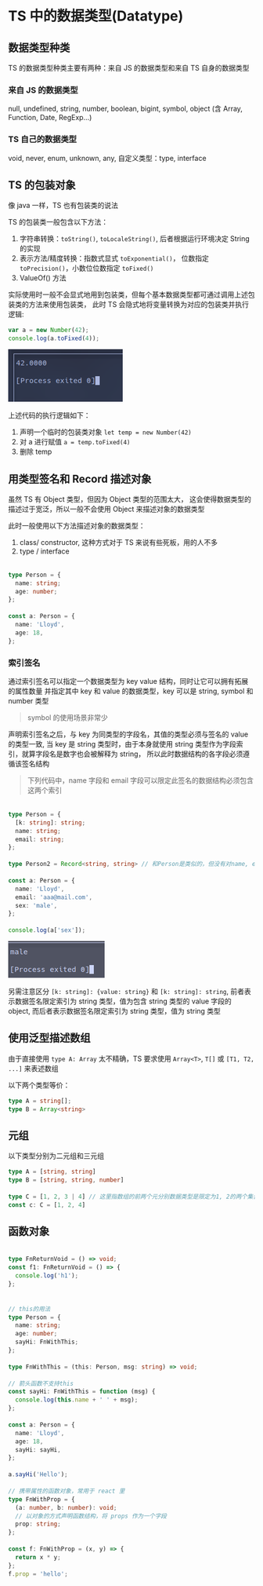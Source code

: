 # TS 中的数据类型(Datatype)

## 数据类型种类

TS 的数据类型种类主要有两种：来自 JS 的数据类型和来自 TS 自身的数据类型

### 来自 JS 的数据类型

null, undefined, string, number, boolean, bigint, symbol,
object (含 Array, Function, Date, RegExp...)

### TS 自己的数据类型

void, never, enum, unknown, any,
自定义类型：type, interface

## TS 的包装对象

像 java 一样，TS 也有包装类的说法

TS 的包装类一般包含以下方法：

1. 字符串转换：`toString()`, `toLocaleString()`, 后者根据运行环境决定 String 的实现
2. 表示方法/精度转换：指数式显式 `toExponential()`，
位数指定 `toPrecision()`，小数位位数指定 `toFixed()`
3. ValueOf() 方法

实际使用时一般不会显式地用到包装类，但每个基本数据类型都可通过调用上述包装类的方法来使用包装类，
此时 TS 会隐式地将变量转换为对应的包装类并执行逻辑:

```typescript
var a = new Number(42);
console.log(a.toFixed(4));
```

![image_2023-02-26-20-43-10](img/image_2023-02-26-20-43-10.png)

上述代码的执行逻辑如下：

1. 声明一个临时的包装类对象 `let temp = new Number(42)`
2. 对 a 进行赋值 `a = temp.toFixed(4)`
3. 删除 temp

## 用类型签名和 Record 描述对象

虽然 TS 有 Object 类型，但因为 Object 类型的范围太大，
这会使得数据类型的描述过于宽泛，所以一般不会使用 Object 来描述对象的数据类型

此时一般使用以下方法描述对象的数据类型：

1. class/ constructor, 这种方式对于 TS 来说有些死板，用的人不多
2. type / interface

```typescript

type Person = {
  name: string;
  age: number;
};

const a: Person = {
  name: 'Lloyd',
  age: 18,
};
```

### 索引签名

通过索引签名可以指定一个数据类型为 key value 结构，同时让它可以拥有拓展的属性数量
并指定其中 key 和 value 的数据类型，key 可以是 string, symbol 和 number 类型

> symbol 的使用场景非常少

声明索引签名之后，与 key 为同类型的字段名，其值的类型必须与签名的 value 的类型一致,
当 key 是 string 类型时，由于本身就使用 string 类型作为字段索引，就算字段名是数字也会被解释为 string，
所以此时数据结构的各字段必须遵循该签名结构

> 下列代码中，name 字段和 email 字段可以限定此签名的数据结构必须包含这两个索引

```typescript

type Person = {
  [k: string]: string;
  name: string;
  email: string;
};

type Person2 = Record<string, string> // 和Person是类似的，但没有对name, email的存在性约束

const a: Person = {
  name: 'Lloyd',
  email: 'aaa@mail.com',
  sex: 'male',
};

console.log(a['sex']);
```

![image_2023-02-26-21-17-56](img/image_2023-02-26-21-17-56.png)

另需注意区分 `[k: string]: {value: string}` 和 `[k: string]: string`,
前者表示数据签名限定索引为 string 类型，值为包含 string 类型的 value 字段的 object,
而后者表示数据签名限定索引为 string 类型，值为 string 类型

## 使用泛型描述数组

由于直接使用 `type A: Array` 太不精确，TS 要求使用 `Array<T>`, `T[]`
或 `[T1, T2, ...]` 来表述数组

以下两个类型等价：

```typescript
type A = string[];
type B = Array<string>
```

## 元组

以下类型分别为二元组和三元组

```typescript
type A = [string, string]
type B = [string, string, number]

type C = [1, 2, 3 | 4] // 这里指数组的前两个元分别数据类型是限定为1, 2的两个集合，第三个元是包含3, 4的集合
const c: C = [1, 2, 4]
```

## 函数对象

```typescript

type FnReturnVoid = () => void;
const f1: FnReturnVoid = () => {
  console.log('h1');
};


// this的用法
type Person = {
  name: string;
  age: number;
  sayHi: FnWithThis;
};

type FnWithThis = (this: Person, msg: string) => void;

// 箭头函数不支持this
const sayHi: FnWithThis = function (msg) {
  console.log(this.name + ' ' + msg);
};

const a: Person = {
  name: 'Lloyd',
  age: 18,
  sayHi: sayHi,
};

a.sayHi('Hello');

// 携带属性的函数对象，常用于 react 里
type FnWithProp = {
  (a: number, b: number): void;
  // 以对象的方式声明函数结构，将 props 作为一个字段
  prop: string;
};

const f: FnWithProp = (x, y) => {
  return x * y;
};
f.prop = 'hello';
```

